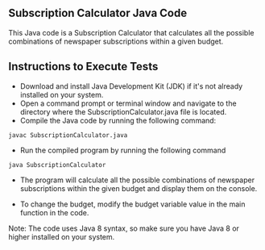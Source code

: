 ## Subscription Calculator Java Code
This Java code is a Subscription Calculator that calculates all the possible combinations of newspaper subscriptions within a given budget.

## Instructions to Execute Tests
* Download and install Java Development Kit (JDK) if it's not already installed on your system.
* Open a command prompt or terminal window and navigate to the directory where the SubscriptionCalculator.java file is located.
* Compile the Java code by running the following command:
```
javac SubscriptionCalculator.java
```
* Run the compiled program by running the following command
```
java SubscriptionCalculator
```
* The program will calculate all the possible combinations of newspaper subscriptions within the given budget and display them on the console.

* To change the budget, modify the budget variable value in the main function in the code.

Note: The code uses Java 8 syntax, so make sure you have Java 8 or higher installed on your system.
